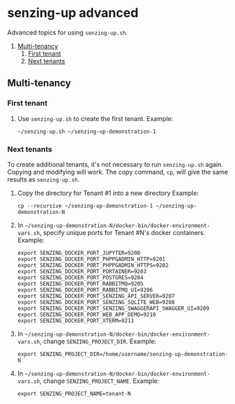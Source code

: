 # senzing-up advanced

Advanced topics for using `senzing-up.sh`.

1. [Multi-tenancy](#multi-tenancy)
    1. [First tenant](#first-tenant)
    1. [Next tenants](#next-tenants)

## Multi-tenancy

### First tenant

1. Use `senzing-up.sh` to create the first tenant.
   Example:

    ```console
    ~/senzing-up.sh ~/senzing-up-demonstration-1
    ```

### Next tenants

To create additional tenants, it's not necessary to run `senzing-up.sh` again.
Copying and modifying will work.
The copy command, `cp`, will give the same results as `senzing-up.sh`.

1. Copy the directory for Tenant #1 into a new directory
   Example:

    ```console
    cp --recursive ~/senzing-up-demonstration-1 ~/senzing-up-demonstration-N
    ```

1. In `~/senzing-up-demonstration-N/docker-bin/docker-environment-vars.sh`,
   specify unique ports for Tenant #N's docker containers.
   Example:

    ```console
    export SENZING_DOCKER_PORT_JUPYTER=9200
    export SENZING_DOCKER_PORT_PHPPGADMIN_HTTP=9201
    export SENZING_DOCKER_PORT_PHPPGADMIN_HTTPS=9202
    export SENZING_DOCKER_PORT_PORTAINER=9203
    export SENZING_DOCKER_PORT_POSTGRES=9204
    export SENZING_DOCKER_PORT_RABBITMQ=9205
    export SENZING_DOCKER_PORT_RABBITMQ_UI=9206
    export SENZING_DOCKER_PORT_SENZING_API_SERVER=9207
    export SENZING_DOCKER_PORT_SENZING_SQLITE_WEB=9208
    export SENZING_DOCKER_PORT_SENZING_SWAGGERAPI_SWAGGER_UI=9209
    export SENZING_DOCKER_PORT_WEB_APP_DEMO=9210
    export SENZING_DOCKER_PORT_XTERM=9211
    ```

1. In `~/senzing-up-demonstration-N/docker-bin/docker-environment-vars.sh`, change `SENZING_PROJECT_DIR`.
   Example:

    ```console
    export SENZING_PROJECT_DIR=/home/username/senzing-up-demonstration-N
    ```

1. In `~/senzing-up-demonstration-N/docker-bin/docker-environment-vars.sh`, change `SENZING_PROJECT_NAME`.
   Example:

    ```console
    export SENZING_PROJECT_NAME=tenant-N
    ```
